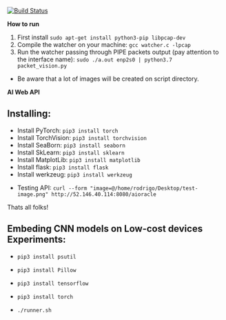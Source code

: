 [![Build Status](https://travis-ci.org/joemccann/dillinger.svg?branch=master)](https://travis-ci.org/joemccann/dillinger)

**How to run**

1. First install ```sudo apt-get install python3-pip libpcap-dev```
2. Compile the watcher on your machine: ```gcc watcher.c -lpcap```
3. Run the watcher passing through PIPE packets output (pay attention to the interface name): ```sudo ./a.out enp2s0 | python3.7 packet_vision.py```

- Be aware that a lot of images will be created on script directory.


**AI Web API**

## Installing:
* Install PyTorch: ```pip3 install torch```
* Install TorchVision: ```pip3 install torchvision```
* Install SeaBorn: ```pip3 install seaborn```
* Install SkLearn: ```pip3 install sklearn```
* Install MatplotLib: ```pip3 install matplotlib```
* Install flask: ```pip3 install flask```
* Install werkzeug: ```pip3 install werkzeug```

- Testing API: ```curl --form "image=@/home/rodrigo/Desktop/test-image.png" http://52.146.40.114:8080/aioracle```

Thats all folks!


## Embeding CNN models on Low-cost devices Experiments:

* ```pip3 install psutil```
* ```pip3 install Pillow```
* ```pip3 install tensorflow```
* ```pip3 install torch```

* ```./runner.sh```
